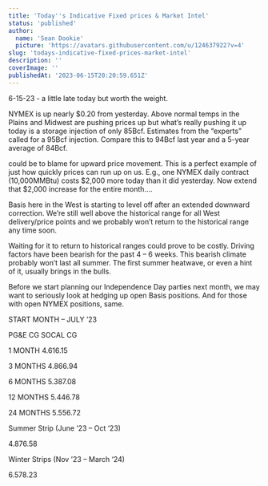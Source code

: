 ```yaml
---
title: 'Today''s Indicative Fixed prices & Market Intel'
status: 'published'
author:
  name: 'Sean Dookie'
  picture: 'https://avatars.githubusercontent.com/u/124637922?v=4'
slug: 'todays-indicative-fixed-prices-market-intel'
description: ''
coverImage: ''
publishedAt: '2023-06-15T20:20:59.651Z'
---
```


6-15-23 - a little late today but worth the weight.

NYMEX is up nearly $0.20 from yesterday. Above normal temps in the Plains and Midwest are pushing prices up but what’s really pushing it up today is a storage injection of only 85Bcf. Estimates from the “experts” called for a 95Bcf injection. Compare this to 94Bcf last year and a 5-year average of 84Bcf.

could be to blame for upward price movement. This is a perfect example of just how quickly prices can run up on us. E.g., one NYMEX daily contract (10,000MMBtu) costs $2,000 more today than it did yesterday. Now extend that $2,000 increase for the entire month….

Basis here in the West is starting to level off after an extended downward correction. We’re still well above the historical range for all West delivery/price points and we probably won’t return to the historical range any time soon.

Waiting for it to return to historical ranges could prove to be costly. Driving factors have been bearish for the past 4 – 6 weeks. This bearish climate probably won’t last all summer. The first summer heatwave, or even a hint of it, usually brings in the bulls.

Before we start planning our Independence Day parties next month, we may want to seriously look at hedging up open Basis positions. And for those with open NYMEX positions, same.

START MONTH – JULY ’23

PG&E CG SOCAL CG

1 MONTH $4.61 $6.15

3 MONTHS $4.86 $6.94

6 MONTHS $5.38 $7.08

12 MONTHS $5.44 $6.78

24 MONTHS $5.55 $6.72

Summer Strip (June ’23 – Oct ‘23)

$4.87 $6.58

Winter Strips (Nov ’23 – March ‘24)

$6.57 $8.23

